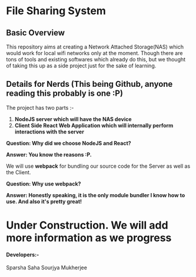 # File Sharing System

## Basic Overview
This repository aims at creating a Network Attached Storage(NAS) which would work for local wifi networks only at the moment.
Though there are tons of tools and existing softwares which already do this, but we thought of taking this up as a side project just for the sake of learning.

## Details for Nerds (This being Github, anyone reading this probably is one :P)
The project has two parts :-
1. **NodeJS server which will have the NAS device**
2. **Client Side React Web Application which will internally perform interactions with the server**

**Question: Why did we choose NodeJS and React?**

**Answer: You know the reasons :P.**

We will use **webpack** for bundling our source code for the Server as well as the Client.

**Question: Why use webpack?**

**Answer: Honestly speaking, it is the only module bundler I know how to use. And also it's pretty great!**

# Under Construction. We will add more information as we progress

#### Developers:-
Sparsha Saha
Sourjya Mukherjee
